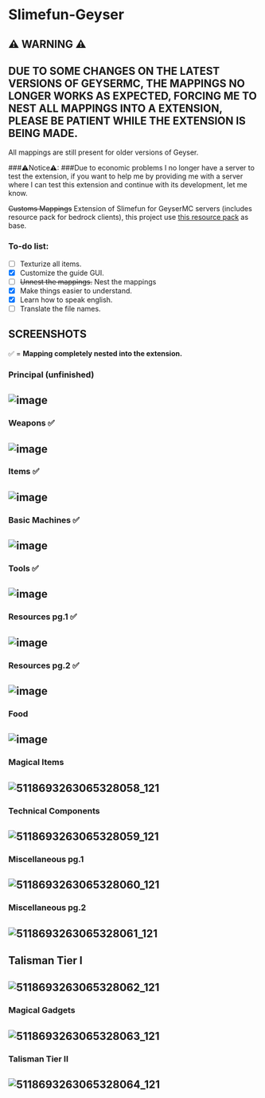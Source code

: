 # Slimefun-Geyser

## ⚠ WARNING ⚠
## DUE TO SOME CHANGES ON THE LATEST VERSIONS OF GEYSERMC, THE MAPPINGS NO LONGER WORKS AS EXPECTED, FORCING ME TO NEST ALL MAPPINGS INTO A EXTENSION, PLEASE BE PATIENT WHILE THE EXTENSION IS BEING MADE.

All mappings are still present for older versions of Geyser.

###⚠Notice⚠:
###Due to economic problems I no longer have a server to test the extension, if you want to help me by providing me with a server where I can test this extension and continue with its development, let me know.


~~Customs Mappings~~ Extension of Slimefun for GeyserMC servers (includes resource pack for bedrock clients), this project use [this resource pack](https://github.com/xMikux/Slimefun-Resourcepack) as base.

### To-do list:
- [ ] Texturize all items.
- [x] Customize the guide GUI.
- [ ] ~~Unnest the mappings.~~ Nest the mappings
- [x] Make things easier to understand.
- [x] Learn how to speak english.
- [ ] Translate the file names.

## SCREENSHOTS
✅ = **Mapping completely nested into the extension.**
### Principal (unfinished)
![image](https://user-images.githubusercontent.com/86848962/178095545-d5d8d506-cc42-402d-8944-07aa3f10c4dc.png)
---
### Weapons ✅
![image](https://user-images.githubusercontent.com/86848962/178095563-f5270b8b-befe-4f4c-b3cb-103d68e353f3.png)
---
### Items ✅
![image](https://user-images.githubusercontent.com/86848962/178095577-d6e2088e-7c4d-4618-82cb-f7c2a223ec29.png)
---
### Basic Machines ✅
![image](https://user-images.githubusercontent.com/86848962/178095592-37b5662a-6020-4551-8fce-c9d6b48ae2d7.png)
---
### Tools ✅
![image](https://user-images.githubusercontent.com/86848962/178095601-359bb946-4978-4f83-b522-5c0e18a7a3d1.png)
---
### Resources pg.1 ✅
![image](https://user-images.githubusercontent.com/86848962/178095628-d6563678-4a35-43e1-97dc-fafd3927c45b.png)
---
### Resources pg.2 ✅
![image](https://user-images.githubusercontent.com/86848962/178095649-48ccfff9-b14d-4299-9605-569d33988e8f.png)
---
### Food
![image](https://user-images.githubusercontent.com/86848962/178095666-84a8963d-076b-439d-a533-b2db09d6ab44.png)
---
### Magical Items
![5118693263065328058_121](https://user-images.githubusercontent.com/86848962/164431163-1a1af0c6-3bb1-448e-8d11-b9a01658d5c1.jpg)
---
### Technical Components
![5118693263065328059_121](https://user-images.githubusercontent.com/86848962/164431456-54680cb2-d808-4460-9bfd-b6f160847f32.jpg)
---
### Miscellaneous pg.1
![5118693263065328060_121](https://user-images.githubusercontent.com/86848962/164432591-45af76bc-0251-43a2-af48-27a406ea43d0.jpg)
---
### Miscellaneous pg.2
![5118693263065328061_121](https://user-images.githubusercontent.com/86848962/164432836-8ef4b45e-553a-4633-a78a-099307d054a6.jpg)
---
## Talisman Tier I
![5118693263065328062_121](https://user-images.githubusercontent.com/86848962/164433085-ef5a3539-ba19-4150-b13c-21501330c9ae.jpg)
---
### Magical Gadgets
![5118693263065328063_121](https://user-images.githubusercontent.com/86848962/164433402-ce903753-fc36-4be1-80ac-f6f5418a219d.jpg)
---
### Talisman Tier II
![5118693263065328064_121](https://user-images.githubusercontent.com/86848962/164436793-25818f76-2138-4be5-9a57-89724a5934f5.jpg)
---

